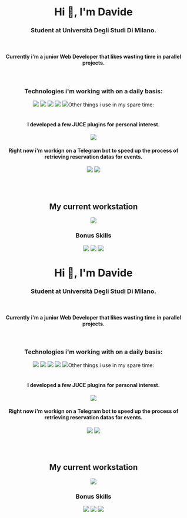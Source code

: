 <h1 align="center">Hi 👋, I'm Davide</h1>
<h3 align="center">Student at Università Degli Studi Di Milano.</h3>

<br>
<h4 align="center"> Currently i'm a junior Web Developer that likes wasting time in parallel projects.</h4>
</br>

<h3 align="center">Technologies i'm working with on a daily basis:</h3>
<p align="center"> <img src="https://img.shields.io/badge/HTML5-E34F26?style=for-the-badge&logo=html5&logoColor=white" /> <img src="https://img.shields.io/badge/JavaScript-323330?style=for-the-badge&logo=javascript&logoColor=F7DF1E" /> <img src="https://img.shields.io/badge/Vue.js-35495E?style=for-the-badge&logo=vuedotjs&logoColor=4FC08D" /> <img src="https://img.shields.io/badge/Bootstrap-563D7C?style=for-the-badge&logo=bootstrap&logoColor=white" /> <img src="https://img.shields.io/badge/jquery-%230769AD.svg?style=for-the-badge&logo=jquery&logoColor=white)/> </p>

<br>
</br>

<h3 align="center">Other things i use in my spare time:</h3>

<br>
</br>

<h4 align="center">I developed a few JUCE plugins for personal interest.</h4>
<p align="center"><img src="https://img.shields.io/badge/C%2B%2B-00599C?style=for-the-badge&logo=c%2B%2B&logoColor=white" /></p> 
<h4 align="center">Right now i'm workign on a Telegram bot to speed up the process of retrieving reservation datas for events.</h4>
<p align="center"><img src="https://img.shields.io/badge/Python-FFD43B?style=for-the-badge&logo=python&logoColor=blue" />  <img src="https://img.shields.io/badge/Telegram-2CA5E0?style=for-the-badge&logo=telegram&logoColor=white" /></p> 

<br>
</br>

<h2 align="center">My current workstation</h2>
<p align="center"><img align="center" src="https://img.shields.io/badge/mac%20os-000000?style=for-the-badge&logo=apple&logoColor=white)" /></p>



<h3 align="center">Bonus Skills</h3>
<p align="center"> <img src="https://img.shields.io/badge/Adobe%20XD-470137?style=for-the-badge&logo=Adobe%20XD&logoColor=#FF61F6" /> <img src="https://img.shields.io/badge/Adobe%20Photoshop-31A8FF?style=for-the-badge&logo=Adobe%20Photoshop&logoColor=black" /> <img src="https://img.shields.io/badge/Adobe%20Illustrator-FF9A00?style=for-the-badge&logo=adobe%20illustrator&logoColor=white" /> </p>
<h1 align="center">Hi 👋, I'm Davide</h1>
<h3 align="center">Student at Università Degli Studi Di Milano.</h3>

<br>
<h4 align="center"> Currently i'm a junior Web Developer that likes wasting time in parallel projects.</h4>
</br>

<h3 align="center">Technologies i'm working with on a daily basis:</h3>
<p align="center"> <img src="https://img.shields.io/badge/HTML5-E34F26?style=for-the-badge&logo=html5&logoColor=white" /> <img src="https://img.shields.io/badge/JavaScript-323330?style=for-the-badge&logo=javascript&logoColor=F7DF1E" /> <img src="https://img.shields.io/badge/Vue.js-35495E?style=for-the-badge&logo=vuedotjs&logoColor=4FC08D" /> <img src="https://img.shields.io/badge/Bootstrap-563D7C?style=for-the-badge&logo=bootstrap&logoColor=white" /> <img src="https://img.shields.io/badge/jquery-%230769AD.svg?style=for-the-badge&logo=jquery&logoColor=white)/> </p>

<br>
</br>

<h3 align="center">Other things i use in my spare time:</h3>

<br>
</br>

<h4 align="center">I developed a few JUCE plugins for personal interest.</h4>
<p align="center"><img src="https://img.shields.io/badge/C%2B%2B-00599C?style=for-the-badge&logo=c%2B%2B&logoColor=white" /></p> 
<h4 align="center">Right now i'm workign on a Telegram bot to speed up the process of retrieving reservation datas for events.</h4>
<p align="center"><img src="https://img.shields.io/badge/Python-FFD43B?style=for-the-badge&logo=python&logoColor=blue" />  <img src="https://img.shields.io/badge/Telegram-2CA5E0?style=for-the-badge&logo=telegram&logoColor=white" /></p> 

<br>
</br>

<h2 align="center">My current workstation</h2>
<p align="center"><img align="center" src="https://img.shields.io/badge/mac%20os-000000?style=for-the-badge&logo=apple&logoColor=white)" /></p>



<h3 align="center">Bonus Skills</h3>
<p align="center"> <img src="https://img.shields.io/badge/Adobe%20XD-470137?style=for-the-badge&logo=Adobe%20XD&logoColor=#FF61F6" /> <img src="https://img.shields.io/badge/Adobe%20Photoshop-31A8FF?style=for-the-badge&logo=Adobe%20Photoshop&logoColor=black" /> <img src="https://img.shields.io/badge/Adobe%20Illustrator-FF9A00?style=for-the-badge&logo=adobe%20illustrator&logoColor=white" /> </p>

